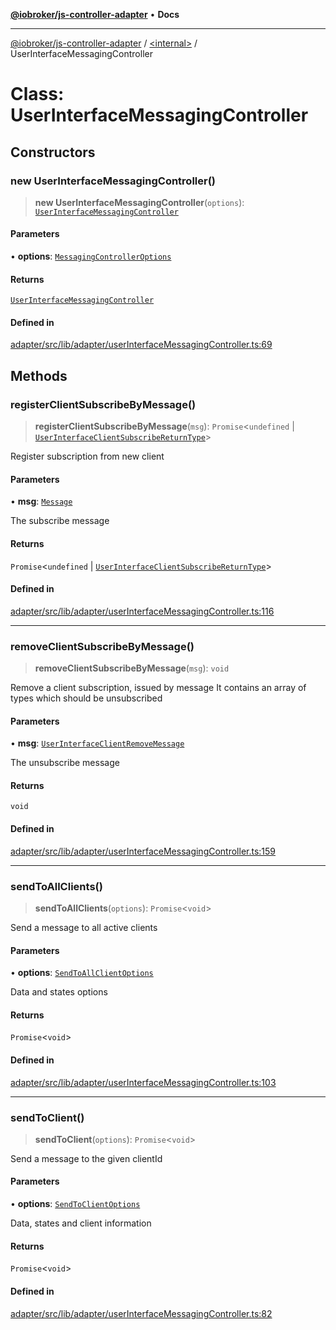 [**@iobroker/js-controller-adapter**](../../README.md) • **Docs**

***

[@iobroker/js-controller-adapter](../../globals.md) / [\<internal\>](../README.md) / UserInterfaceMessagingController

# Class: UserInterfaceMessagingController

## Constructors

### new UserInterfaceMessagingController()

> **new UserInterfaceMessagingController**(`options`): [`UserInterfaceMessagingController`](UserInterfaceMessagingController.md)

#### Parameters

• **options**: [`MessagingControllerOptions`](../interfaces/MessagingControllerOptions.md)

#### Returns

[`UserInterfaceMessagingController`](UserInterfaceMessagingController.md)

#### Defined in

[adapter/src/lib/adapter/userInterfaceMessagingController.ts:69](https://github.com/ioBroker/ioBroker.js-controller/blob/8896efebaa940f64d52c1c649e1e7f7a5500873b/packages/adapter/src/lib/adapter/userInterfaceMessagingController.ts#L69)

## Methods

### registerClientSubscribeByMessage()

> **registerClientSubscribeByMessage**(`msg`): `Promise`\<`undefined` \| [`UserInterfaceClientSubscribeReturnType`](../interfaces/UserInterfaceClientSubscribeReturnType.md)\>

Register subscription from new client

#### Parameters

• **msg**: [`Message`](../interfaces/Message.md)

The subscribe message

#### Returns

`Promise`\<`undefined` \| [`UserInterfaceClientSubscribeReturnType`](../interfaces/UserInterfaceClientSubscribeReturnType.md)\>

#### Defined in

[adapter/src/lib/adapter/userInterfaceMessagingController.ts:116](https://github.com/ioBroker/ioBroker.js-controller/blob/8896efebaa940f64d52c1c649e1e7f7a5500873b/packages/adapter/src/lib/adapter/userInterfaceMessagingController.ts#L116)

***

### removeClientSubscribeByMessage()

> **removeClientSubscribeByMessage**(`msg`): `void`

Remove a client subscription, issued by message
It contains an array of types which should be unsubscribed

#### Parameters

• **msg**: [`UserInterfaceClientRemoveMessage`](../type-aliases/UserInterfaceClientRemoveMessage.md)

The unsubscribe message

#### Returns

`void`

#### Defined in

[adapter/src/lib/adapter/userInterfaceMessagingController.ts:159](https://github.com/ioBroker/ioBroker.js-controller/blob/8896efebaa940f64d52c1c649e1e7f7a5500873b/packages/adapter/src/lib/adapter/userInterfaceMessagingController.ts#L159)

***

### sendToAllClients()

> **sendToAllClients**(`options`): `Promise`\<`void`\>

Send a message to all active clients

#### Parameters

• **options**: [`SendToAllClientOptions`](../type-aliases/SendToAllClientOptions.md)

Data and states options

#### Returns

`Promise`\<`void`\>

#### Defined in

[adapter/src/lib/adapter/userInterfaceMessagingController.ts:103](https://github.com/ioBroker/ioBroker.js-controller/blob/8896efebaa940f64d52c1c649e1e7f7a5500873b/packages/adapter/src/lib/adapter/userInterfaceMessagingController.ts#L103)

***

### sendToClient()

> **sendToClient**(`options`): `Promise`\<`void`\>

Send a message to the given clientId

#### Parameters

• **options**: [`SendToClientOptions`](../interfaces/SendToClientOptions.md)

Data, states and client information

#### Returns

`Promise`\<`void`\>

#### Defined in

[adapter/src/lib/adapter/userInterfaceMessagingController.ts:82](https://github.com/ioBroker/ioBroker.js-controller/blob/8896efebaa940f64d52c1c649e1e7f7a5500873b/packages/adapter/src/lib/adapter/userInterfaceMessagingController.ts#L82)
